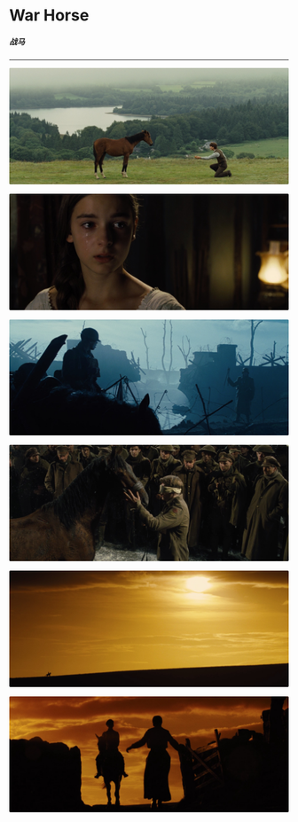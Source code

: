 # War Horse

##### 战马

---

![](War_Horse_1.jpg)

![](War_Horse_2.jpg)

![](War_Horse_3.jpg)

![](War_Horse_4.jpg)

![](War_Horse_5.jpg)

![](War_Horse_6.jpg)